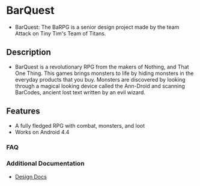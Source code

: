 # BarQuest
* BarQuest: The BaRPG is a senior design project made by the team Attack on Tiny Tim's Team of Titans.

## Description
* BarQuest is a revolutionary RPG from the makers of Nothing, and That One Thing. This games brings monsters to life by hiding monsters in the everyday products that you buy. Monsters are discovered by looking through a magical looking device called the Ann-Droid and scanning BarCodes, ancient lost text written by an evil wizard.  

## Features
* A fully fledged RPG with combat, monsters, and loot
* Works on Android 4.4

### FAQ


### Additional Documentation
* [Design Docs](https://drive.google.com/drive/folders/0BxaPb6RbLlj_ZXp1UzFjSi1vQUU?usp=sharing)

